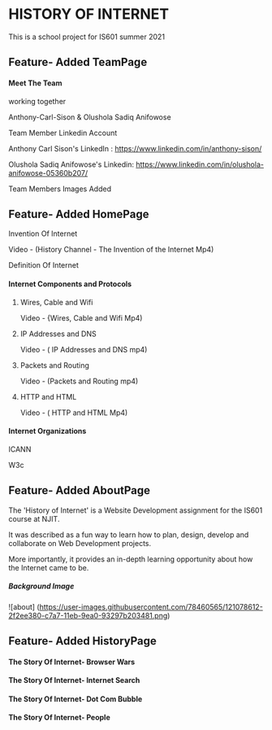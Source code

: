 # HISTORY OF INTERNET
This is a school project for IS601 summer 2021

## Feature- Added TeamPage
#### Meet The Team

working together

Anthony-Carl-Sison & Olushola Sadiq Anifowose

Team Member Linkedin Account

Anthony Carl Sison's LinkedIn : https://www.linkedin.com/in/anthony-sison/

Olushola Sadiq Anifowose's Linkedin: https://www.linkedin.com/in/olushola-anifowose-05360b207/

Team Members Images Added


## Feature- Added HomePage
Invention Of Internet

Video - (History Channel - The Invention of the Internet Mp4)

Definition Of Internet

#### Internet Components and Protocols
1. Wires, Cable and Wifi 

   Video - {Wires, Cable and Wifi Mp4)

2. IP Addresses and DNS

   Video - ( IP Addresses and DNS mp4)

3. Packets and Routing

   Video - (Packets and Routing mp4)

4. HTTP and HTML

   Video - ( HTTP and HTML Mp4)

#### Internet Organizations
ICANN

W3c


## Feature- Added AboutPage
The 'History of Internet' is a Website Development assignment for the IS601 course at NJIT.

It was described as a fun way to learn how to plan, design, develop and collaborate on Web Development projects.

More importantly, it provides an in-depth learning opportunity about how the Internet came to be.

##### Background Image
![about] (https://user-images.githubusercontent.com/78460565/121078612-2f2ee380-c7a7-11eb-9ea0-93297b203481.png)



## Feature- Added HistoryPage


#### The Story Of Internet- Browser Wars

#### The Story Of Internet- Internet Search

#### The Story Of Internet- Dot Com Bubble

#### The Story Of Internet- People

